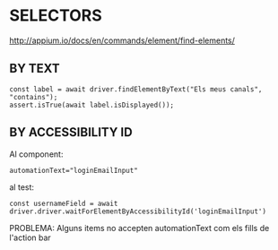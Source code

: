 # SELECTORS

http://appium.io/docs/en/commands/element/find-elements/

## BY TEXT

```
const label = await driver.findElementByText("Els meus canals", "contains");
assert.isTrue(await label.isDisplayed());
```

## BY ACCESSIBILITY ID

Al component:

```
automationText="loginEmailInput"
```

al test:

```
const usernameField = await driver.driver.waitForElementByAccessibilityId('loginEmailInput')
```

PROBLEMA: Alguns items no accepten automationText com els fills de l'action bar
